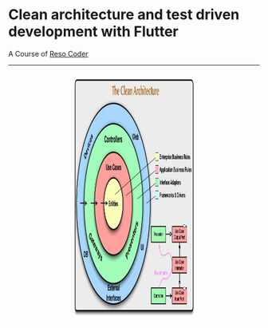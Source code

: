 # Clean architecture and test driven development with Flutter

A Course of [Reso Coder](https://www.youtube.com/c/ResoCoder)

---

<p align="center">
  <img width="250" height="500" src="https://github.com/gcoutinho1/cleanarchitecture_tdd/blob/main/imgs/cleanarchitecture.jpg">
</p>